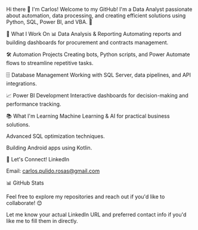 Hi there 👋 I'm Carlos!
Welcome to my GitHub! I'm a Data Analyst passionate about automation, data processing, and creating efficient solutions using Python, SQL, Power BI, and VBA. 🚀

💼 What I Work On
📊 Data Analysis & Reporting
Automating reports and building dashboards for procurement and contracts management.

🛠️ Automation Projects
Creating bots, Python scripts, and Power Automate flows to streamline repetitive tasks.

🗄️ Database Management
Working with SQL Server, data pipelines, and API integrations.

📈 Power BI Development
Interactive dashboards for decision-making and performance tracking.

📚 What I'm Learning
Machine Learning & AI for practical business solutions.

Advanced SQL optimization techniques.

Building Android apps using Kotlin.

🔗 Let's Connect!
LinkedIn

Email: carlos.pulido.rosas@gmail.com

📊 GitHub Stats

Feel free to explore my repositories and reach out if you'd like to collaborate! 😊

Let me know your actual LinkedIn URL and preferred contact info if you'd like me to fill them in directly.
